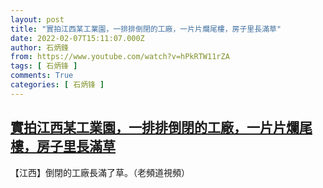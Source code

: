```yaml
---
layout: post
title: "實拍江西某工業園，一排排倒閉的工廠，一片片爛尾樓，房子里長滿草"
date: 2022-02-07T15:11:07.000Z
author: 石炳鋒
from: https://www.youtube.com/watch?v=hPkRTW11rZA
tags: [ 石炳锋 ]
comments: True
categories: [ 石炳锋 ]
---
```

<!--1644246667000-->
[實拍江西某工業園，一排排倒閉的工廠，一片片爛尾樓，房子里長滿草](https://www.youtube.com/watch?v=hPkRTW11rZA)
------

<div>
【江西】倒閉的工廠長滿了草。（老頻道視頻）
</div>

